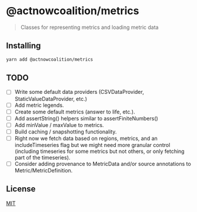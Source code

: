 # @actnowcoalition/metrics

> Classes for representing metrics and loading metric data

## Installing

```sh
yarn add @actnowcoalition/metrics
```

## TODO

- [ ] Write some default data providers (CSVDataProvider, StaticValueDataProvider, etc.)
- [ ] Add metric legends.
- [ ] Create some default metrics (answer to life, etc.).
- [ ] Add assertString() helpers similar to assertFiniteNumbers()
- [ ] Add minValue / maxValue to metrics.
- [ ] Build caching / snapshotting functionality.
- [ ] Right now we fetch data based on regions, metrics, and an includeTimeseries flag but we might need more granular control (including timeseries for some metrics but not others, or only fetching part of the timeseries).
- [ ] Consider adding provenance to MetricData and/or source annotations to Metric/MetricDefinition.

## License

[MIT](./LICENSE)
